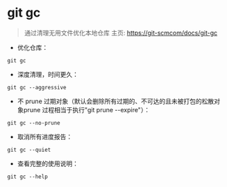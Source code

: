 # git gc

> 通过清理无用文件优化本地仓库
> 主页: <https://git-scmcom/docs/git-gc>

- 优化仓库：

`git gc`

- 深度清理，时间更久：

`git gc --aggressive`

- 不 prune 过期对象（默认会删除所有过期的、不可达的且未被打包的松散对象prune 过程相当于执行"git prune --expire"）：

`git gc --no-prune`

- 取消所有进度报告：

`git gc --quiet`

- 查看完整的使用说明：

`git gc --help`

[#]: contributors: ([Jangrui]，[庄秋彬])